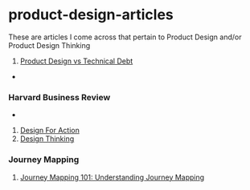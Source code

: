 # product-design-articles
These are articles I come across that pertain to Product Design and/or Product Design Thinking

1. [Product Design vs Technical Debt](http://andrewchen.co/product-design-debt-versus-technical-debt/)
-
### Harvard Business Review
-
1. [Design For Action](https://hbr.org/2015/09/design-for-action)
2. [Design Thinking](https://hbr.org/2008/06/design-thinking)


### Journey Mapping

1. [Journey Mapping 101: Understanding Journey Mapping](http://www.nonlinearcreations.com/Digital/how-we-think/articles/2015/04/Understanding-journey-mapping.aspx)
